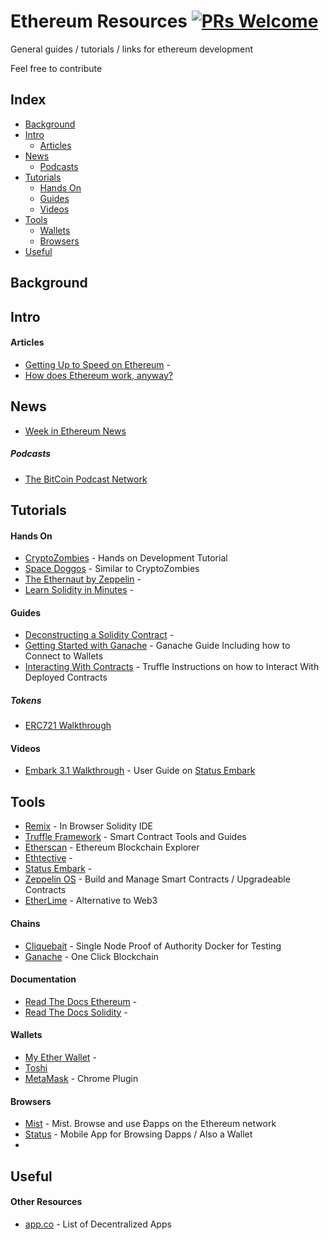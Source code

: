 # Ethereum Resources [![PRs Welcome](https://img.shields.io/badge/PRs-welcome-brightgreen.svg?style=flat-square)](http://makeapullrequest.com)

General guides / tutorials / links for ethereum development

Feel free to contribute

## Index
* [Background](#background)
* [Intro](#intro)
  * [Articles](#articles)
* [News](#news)
  * [Podcasts](#podcasts)
* [Tutorials](#tutorials)
  * [Hands On](#hands-on)
  * [Guides](#guides)
  * [Videos](#videos)
* [Tools](#tools)
  * [Wallets](#wallets)
  * [Browsers](#browsers)
* [Useful](#useful)
## Background

## Intro

#### Articles
* [Getting Up to Speed on Ethereum](https://medium.com/@mattcondon/getting-up-to-speed-on-ethereum-63ed28821bbe) -
* [How does Ethereum work, anyway?](https://medium.com/@preethikasireddy/how-does-ethereum-work-anyway-22d1df506369)

## News
* [Week in Ethereum News](http://www.weekinethereum.com/)

##### Podcasts
* [The BitCoin Podcast Network](https://thebitcoinpodcast.com/)

## Tutorials

#### Hands On
* [CryptoZombies](https://cryptozombies.io/) - Hands on Development Tutorial
* [Space Doggos](https://www.bitdegree.org/courses/learn-solidity-space-doggos/) - Similar to CryptoZombies
* [The Ethernaut by Zeppelin](https://ethernaut.zeppelin.solutions/) -
* [Learn Solidity in Minutes](https://learnxinyminutes.com/docs/solidity/) -

#### Guides
* [Deconstructing a Solidity Contract](https://blog.zeppelin.solutions/deconstructing-a-solidity-contract-part-i-introduction-832efd2d7737) -
* [Getting Started with Ganache](https://www.codementor.io/swader/developing-for-ethereum-getting-started-with-ganache-l6abwh62j) - Ganache Guide Including how to Connect to Wallets
* [Interacting With Contracts](https://truffleframework.com/docs/truffle/getting-started/interacting-with-your-contracts) - Truffle Instructions on how to Interact With Deployed Contracts

##### Tokens
* [ERC721 Walkthrough](https://medium.com/blockchannel/walking-through-the-erc721-full-implementation-72ad72735f3c)

#### Videos
* [Embark 3.1 Walkthrough](https://www.youtube.com/watch?v=u2crA96P_uI) - User Guide on [Status Embark](https://embark.status.im/)

## Tools
* [Remix](https://remix.ethereum.org) - In Browser Solidity IDE
* [Truffle Framework](https://truffleframework.com) - Smart Contract Tools and Guides
* [Etherscan](https://etherscan.io/) - Ethereum Blockchain Explorer
* [Ethtective](https://ethtective.com/) -
* [Status Embark](https://embark.status.im/) -
* [Zeppelin OS](https://blog.zeppelinos.org/) - Build and Manage Smart Contracts / Upgradeable Contracts
* [EtherLime](https://github.com/LimeChain/etherlime) - Alternative to Web3

#### Chains
* [Cliquebait](https://github.com/f-o-a-m/cliquebait) - Single Node Proof of Authority Docker for Testing
* [Ganache](https://truffleframework.com/ganache) - One Click Blockchain

#### Documentation
* [Read The Docs Ethereum](http://www.ethdocs.org) -
* [Read The Docs Solidity](https://solidity.readthedocs.io) -

#### Wallets
* [My Ether Wallet](https://www.myetherwallet.com/) -
* [Toshi](https://www.toshi.org/)
* [MetaMask](https://metamask.io/) - Chrome Plugin

#### Browsers
* [Mist](https://github.com/ethereum/mist) - Mist. Browse and use Ðapps on the Ethereum network
* [Status](https://status.im/) - Mobile App for Browsing Dapps / Also a Wallet
* []()

## Useful

#### Other Resources
* [app.co](https://app.co/) - List of Decentralized Apps
